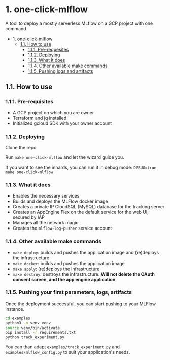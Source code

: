 # 1. one-click-mlflow
A tool to deploy a mostly serverless MLflow on a GCP project with one command

- [1. one-click-mlflow](#1-one-click-mlflow)
  - [1.1. How to use](#11-how-to-use)
    - [1.1.1. Pre-requesites](#111-pre-requesites)
    - [1.1.2. Deploying](#112-deploying)
    - [1.1.3. What it does](#113-what-it-does)
    - [1.1.4. Other available make commands](#114-other-available-make-commands)
    - [1.1.5. Pushing logs and artifacts](#115-pushing-logs-and-artifacts)


## 1.1. How to use

### 1.1.1. Pre-requisites
- A GCP project on which you are owner
- Terraform and jq installed
- Initialized gcloud SDK with your owner account

### 1.1.2. Deploying

Clone the repo

Run `make one-click-mlflow` and let the wizard guide you.

If you want to see the innards, you can run it in debug mode: `DEBUG=true make one-click-mlflow`


### 1.1.3. What it does
- Enables the necessary services
- Builds and deploys the MLFlow docker image
- Creates a private IP CloudSQL (MySQL) database for the tracking server
- Creates an AppEngine Flex  on the default service for the web UI, secured by IAP
- Manages all the network magic
- Creates the `mlflow-log-pusher` service account

### 1.1.4. Other available make commands
- `make deploy`: builds and pushes the application image and (re)deploys the infrastructure
- `make docker`: builds and pushes the application image
- `make apply`: (re)deploys the infrastructure
- `make destroy`: destroys the infrastructure. **Will not delete the OAuth consent screen, and the app engine application**.


### 1.1.5. Pushing your first parameters, logs, artifacts
Once the deployment successful, you can start pushing to your MLFlow instance.

```bash
cd examples
python3 -m venv venv 
source venv/bin/activate
pip install -r requirements.txt
python track_experiment.py
```

You can than adapt `examples/track_experiment.py` and `examples/mlflow_config.py` to suit your application's needs.
